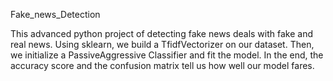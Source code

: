 Fake_news_Detection

This advanced python project of detecting fake news deals with fake and real news.
Using sklearn, we build a TfidfVectorizer on our dataset. 
Then, we initialize a PassiveAggressive Classifier and fit the model. 
In the end, the accuracy score and the confusion matrix tell us how well our model fares.

 
